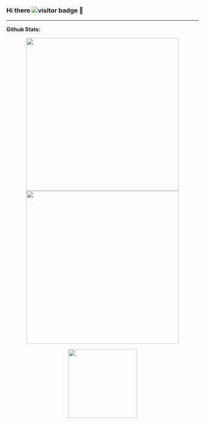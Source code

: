 ### Hi there ![visitor badge](https://visitor-badge.glitch.me/badge?page_id=Chinmay1292.visitor-badge) 👋 

<hr>
<div><b>Github Stats:</b></div>

<p align="center">
  
  <img width="400px" src="http://github-readme-streak-stats.herokuapp.com?user=Chinmay1292&theme=tokyonight_duo&hide_border=true&date_format=M%20j%5B%2C%20Y%5D&theme=algolia" />
  
  <img width="400px" src="https://github-readme-stats.vercel.app/api?username=Chinmay1292&theme=algolia" />
  
</p>

<div align="center">
  <img height="180em" src="https://github-readme-stats.vercel.app/api?username=Chinmay1292&theme=algolia"/>
 </div>
